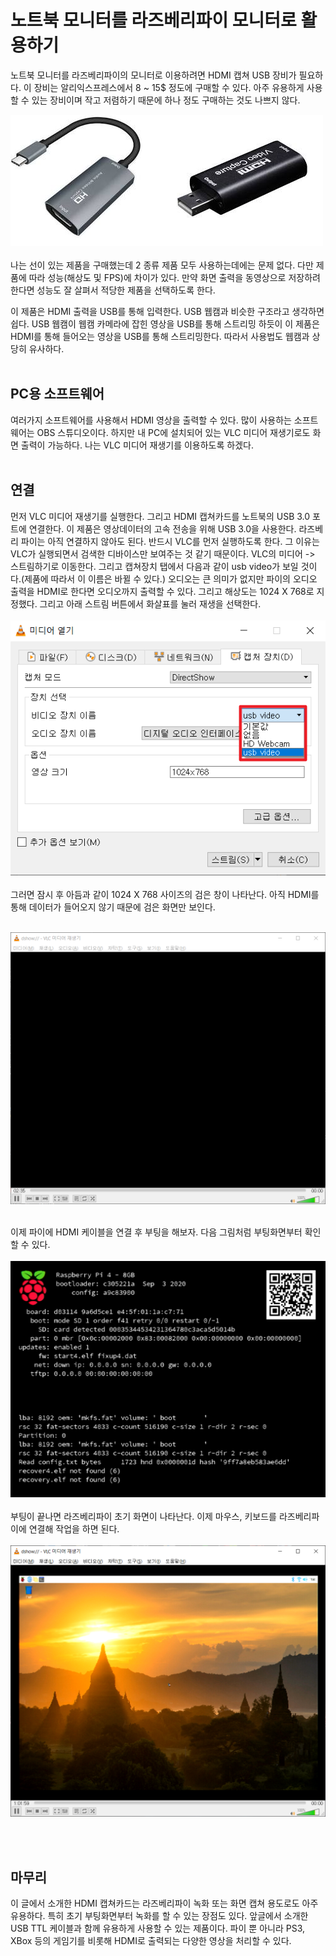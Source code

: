 # 노트북 모니터를 라즈베리파이 모니터로 활용하기

노트북 모니터를 라즈베리파이의 모니터로 이용하려면 HDMI 캡쳐 USB 장비가 필요하다. 이 장비는 알리익스프레스에서 8 ~ 15$ 정도에 구매할 수 있다. 아주 유용하게 사용할 수 있는 장비이며 작고 저렴하기 때문에 하나 정도 구매하는 것도 나쁘지 않다. <br />

![HDMI 캡쳐 카드](../../tip_image/1-hdmi-1.png)
<br /><br />
나는 선이 있는 제품을 구매했는데 2 종류 제품 모두 사용하는데에는 문제 없다. 다만 제품에 따라 성능(해상도 및 FPS)에 차이가 있다. 만약 화면 출력을 동영상으로 저장하려한다면 성능도 잘 살펴서 적당한 제품을 선택하도록 한다.

이 제품은 HDMI 출력을 USB를 통해 입력한다. USB 웹캠과 비슷한 구조라고 생각하면 쉽다. USB 웹캠이 웹캠 카메라에 잡힌 영상을 USB를 통해 스트리밍 하듯이 이 제품은 HDMI를 통해 들어오는 영상을 USB를 통해 스트리밍한다. 따라서 사용법도 웹캠과 상당히 유사하다.
<br /><br />

## PC용 소프트웨어
여러가지 소프트웨어를 사용해서 HDMI 영상을 출력할 수 있다. 많이 사용하는 소프트웨어는 OBS 스튜디오이다. 하지만 내 PC에 설치되어 있는 VLC 미디어 재생기로도 화면 출력이 가능하다. 나는 VLC 미디어 재생기를 이용하도록 하겠다. <br /><br />


## 연결
먼저 VLC 미디어 재생기를 실행한다. 그리고 HDMI 캡쳐카드를 노트북의 USB 3.0 포트에 연결한다. 이 제품은 영상데이터의 고속 전송을 위해 USB 3.0을 사용한다. 라즈베리 파이는 아직 연결하지 않아도 된다. 반드시 VLC를 먼저 실행하도록 한다. 그 이유는 VLC가 실행되면서 검색한 디바이스만 보여주는 것 같기 때문이다. VLC의 미디어 -> 스트림하기로 이동한다. 그리고 캡쳐장치 탭에서 다음과 같이 usb video가 보일 것이다.(제품에 따라서 이 이름은 바뀔 수 있다.) 오디오는 큰 의미가 없지만 파이의 오디오 출력을 HDMI로 한다면 오디오까지 출력할 수 있다. 그리고 해상도는 1024 X 768로 지정했다. 그리고 아래 스트림 버튼에서 화살표를 눌러 재생을 선택한다. <br /><br />
![VLC 설정](../../tip_image/1-hdmi-2.png)
<br /><br />
그러면 잠시 후 아듬과 같이 1024 X 768 사이즈의 검은 창이 나타난다. 아직 HDMI를 통해 데이터가 들어오지 않기 때문에 검은 화면만 보인다. <br /><br />

![VLC 출력 화면](../../tip_image/1-hdmi-3.png)
<br /><br />

이제 파이에 HDMI 케이블을 연결 후 부팅을 해보자. 다음 그림처럼 부팅화면부터 확인할 수 있다.<br /><br />
![VLC 출력 화면](../../tip_image/1-hdmi-4.png)
 <br /><br />
부팅이 끝나면 라즈베리파이 초기 화면이 나타난다. 이제 마우스, 키보드를 라즈베리파이에 연결해 작업을 하면 된다. <br /> <br />
![VLC 출력 화면](../../tip_image/1-hdmi-5.png)

<br /><br />
## 마무리

이 글에서 소개한 HDMI 캡쳐카드는 라즈베리파이 녹화 또는 화면 캡쳐 용도로도 아주 유용하다. 특히 초기 부팅화면부터 녹화를 할 수 있는 장점도 있다. 앞글에서 소개한 USB TTL 케이블과 함께 유용하게 사용할 수 있는 제품이다. 파이 뿐 아니라 PS3, XBox 등의 게임기를 비롯해 HDMI로 출력되는 다양한 영상을 처리할 수 있다. 

